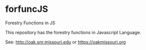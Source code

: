 # forfuncJS
Forestry Functions in JS

This repository has the forestry functions in Javascript Language.

See: http://oak.snr.missouri.edu or https://oakmissouri.org
